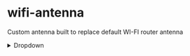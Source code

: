 # wifi-antenna
Custom antenna built to replace default WI-FI router antenna

<details>
  <summary>Dropdown</summary>
  <br>

  ```java 
  code here
  ```
</details>
